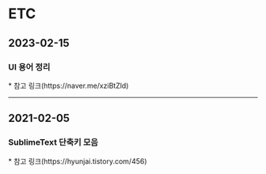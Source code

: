 <h1>ETC</h1>
<h2>2023-02-15</h2>
<h3>UI 용어 정리</h3>
* 참고 링크(https://naver.me/xziBtZld)
<hr/>
<h2>2021-02-05</h2>
<h3>SublimeText 단축키 모음</h3>
* 참고 링크(https://hyunjai.tistory.com/456)
